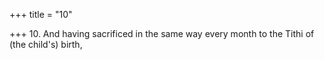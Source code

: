 +++
title = "10"

+++
10. And having sacrificed in the same way every month to the Tithi of (the child's) birth,
